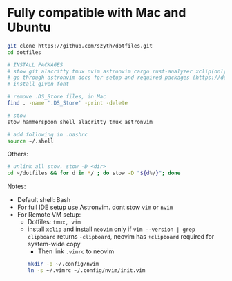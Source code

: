 # Fully compatible with Mac and Ubuntu

```bash
git clone https://github.com/szyth/dotfiles.git
cd dotfiles

# INSTALL PACKAGES
# stow git alacritty tmux nvim astronvim cargo rust-analyzer xclip(only required for linux)
# go through astronvim docs for setup and required packages (https://docs.astronvim.com)
# install given font

# remove .DS_Store files, in Mac
find . -name '.DS_Store' -print -delete

# stow
stow hammerspoon shell alacritty tmux astronvim

# add following in .bashrc
source ~/.shell
```

Others:
```bash
# unlink all stow. stow -D <dir>
cd ~/dotfiles && for d in */ ; do stow -D "${d%/}"; done
```

Notes:
- Default shell: Bash
- For full IDE setup use Astronvim. dont stow `vim` or `nvim`
- For Remote VM setup:
    - Dotfiles: `tmux, vim`
    - install `xclip` and install `neovim` only if `vim --version | grep clipboard` returns `-clipboard`, neovim has `+clipboard` required for system-wide copy
        - Then link `.vimrc` to neovim
        ```bash
        mkdir -p ~/.config/nvim
        ln -s ~/.vimrc ~/.config/nvim/init.vim
        ```